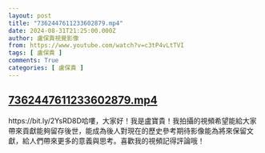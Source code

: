 ```yaml
---
layout: post
title: "7362447611233602879.mp4"
date: 2024-08-31T21:25:00.000Z
author: 盧保貴視覺影像
from: https://www.youtube.com/watch?v=c3tP4vLtTVI
tags: [ 盧保貴 ]
comments: True
categories: [ 盧保貴 ]
---
```

<!--1725139500000-->
[7362447611233602879.mp4](https://www.youtube.com/watch?v=c3tP4vLtTVI)
------

<div>
https://bit.ly/2YsRD8D哈嘍，大家好！我是盧寶貴！我拍攝的視頻希望能給大家帶來貢獻能夠留存後世，能成為後人對現在的歷史參考期待影像能為將來保留文獻，給人們帶來更多的意義與思考。喜歡我的視頻記得評論哦！
</div>
